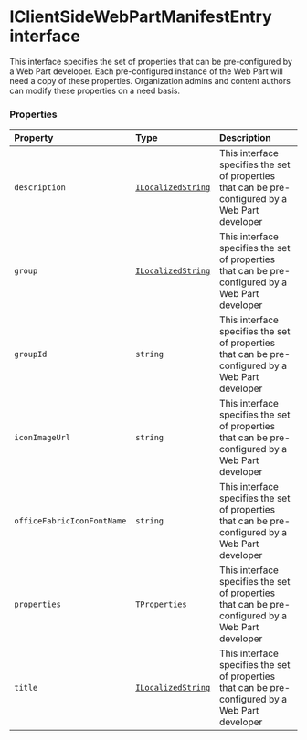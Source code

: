 # IClientSideWebPartManifestEntry interface





This interface specifies the set of properties that can be pre-configured by a Web Part developer. Each 
pre-configured instance of the Web Part will need a copy of these properties. Organization admins and 
content authors can modify these properties on a need basis. 





### Properties

| Property	   | Type	| Description|
|:-------------|:-------|:-----------|
|`description`      | [`ILocalizedString`](../sp-module-interfaces/ilocalizedstring.md) | This interface specifies the set of properties that can be pre-configured by a Web Part developer |
|`group`      | [`ILocalizedString`](../sp-module-interfaces/ilocalizedstring.md) | This interface specifies the set of properties that can be pre-configured by a Web Part developer |
|`groupId`      | `string` | This interface specifies the set of properties that can be pre-configured by a Web Part developer |
|`iconImageUrl`      | `string` | This interface specifies the set of properties that can be pre-configured by a Web Part developer |
|`officeFabricIconFontName`      | `string` | This interface specifies the set of properties that can be pre-configured by a Web Part developer |
|`properties`      | `TProperties` | This interface specifies the set of properties that can be pre-configured by a Web Part developer |
|`title`      | [`ILocalizedString`](../sp-module-interfaces/ilocalizedstring.md) | This interface specifies the set of properties that can be pre-configured by a Web Part developer |





